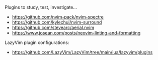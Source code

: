 Plugins to study, test, investigate...

- https://github.com/nvim-pack/nvim-spectre
- https://github.com/kylechui/nvim-surround
- https://github.com/stevearc/aerial.nvim
- https://www.josean.com/posts/neovim-linting-and-formatting

LazyVim plugin configurations:

- https://github.com/LazyVim/LazyVim/tree/main/lua/lazyvim/plugins
